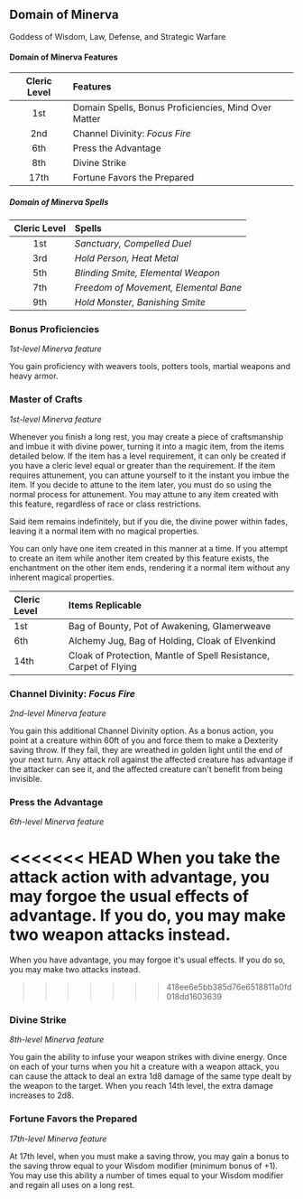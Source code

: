 ## Domain of Minerva

Goddess of Wisdom, Law, Defense, and Strategic Warfare

#### Domain of Minerva Features

| Cleric Level | Features                                             |
| :----------: | :--------------------------------------------------- |
|     1st      | Domain Spells, Bonus Proficiencies, Mind Over Matter |
|     2nd      | Channel Divinity: _Focus Fire_                       |
|     6th      | Press the Advantage                                  |
|     8th      | Divine Strike                                        |
|     17th     | Fortune Favors the Prepared                          |

##### Domain of Minerva Spells

| Cleric Level | Spells                                |
| :----------: | :------------------------------------ |
|     1st      | _Sanctuary, Compelled Duel_           |
|     3rd      | _Hold Person, Heat Metal_             |
|     5th      | _Blinding Smite, Elemental Weapon_    |
|     7th      | _Freedom of Movement, Elemental Bane_ |
|     9th      | _Hold Monster, Banishing Smite_       |

### Bonus Proficiencies

_1st-level Minerva feature_

You gain proficiency with weavers tools, potters tools, martial weapons and heavy armor.

### Master of Crafts

_1st-level Minerva feature_

Whenever you finish a long rest, you may create a piece of craftsmanship and imbue it with divine power, turning it into a magic item, from the items detailed below. If the item has a level requirement, it can only be created if you have a cleric level equal or greater than the requirement. If the item requires attunement, you can attune yourself to it the instant you imbue the item. If you decide to attune to the item later, you must do so using the normal process for attunement. You may attune to any item created with this feature, regardless of race or class restrictions.

Said item remains indefinitely, but if you die, the divine power within fades, leaving it a normal item with no magical properties.

You can only have one item created in this manner at a time. If you attempt to create an item while another item created by this feature exists, the enchantment on the other item ends, rendering it a normal item without any inherent magical properties.

| Cleric Level | Items Replicable |
| :----------- | :--------------- |
| 1st          | Bag of Bounty, Pot of Awakening, Glamerweave    |
| 6th          | Alchemy Jug, Bag of Holding, Cloak of Elvenkind |
| 14th         | Cloak of Protection, Mantle of Spell Resistance, Carpet of Flying |

### Channel Divinity: _Focus Fire_

_2nd-level Minerva feature_

You gain this additional Channel Divinity option. As a bonus action, you point at a creature within 60ft of you and force them to make a Dexterity saving throw. If they fail, they are wreathed in golden light until the end of your next turn. Any attack roll against the affected creature has advantage if the attacker can see it, and the affected creature can't benefit from being invisible.

### Press the Advantage

_6th-level Minerva feature_

<<<<<<< HEAD
When you take the attack action with advantage, you may forgoe the usual effects of advantage. If you do, you may make two weapon attacks instead.
=======
When you have advantage, you may forgoe it's usual effects. If you do so, you may make two attacks instead.
>>>>>>> 418ee6e5bb385d76e6518811a0fd018dd1603639

### Divine Strike

_8th-level Minerva feature_

You gain the ability to infuse your weapon strikes with divine energy. Once on each of your turns when you hit a creature with a weapon attack, you can cause the attack to deal an extra 1d8 damage of the same type dealt by the weapon to the target. When you reach 14th level, the extra damage increases to 2d8.

### Fortune Favors the Prepared

_17th-level Minerva feature_

At 17th level, when you must make a saving throw, you may gain a bonus to the saving throw equal to your Wisdom modifier (minimum bonus of +1). You may use this ability a number of times equal to your Wisdom modifier and regain all uses on a long rest.
